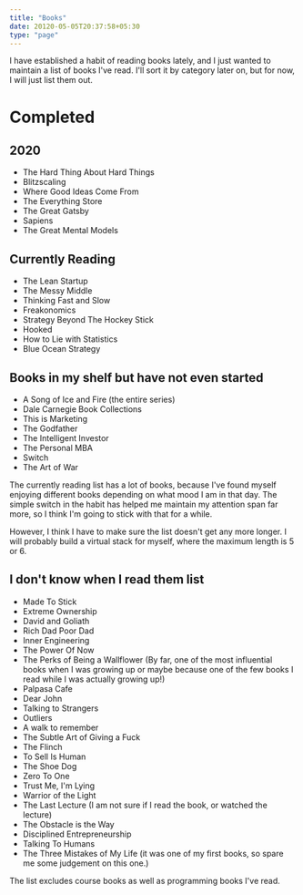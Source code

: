 ```yaml
---
title: "Books"
date: 20120-05-05T20:37:58+05:30
type: "page"
---
```


I have established a habit of reading books lately, and I just wanted to maintain a list of books I've read. I'll sort it by category later on, but for now, I will just list them out. 


# Completed 


## 2020 

* The Hard Thing About Hard Things
* Blitzscaling 
* Where Good Ideas Come From 
* The Everything Store 
* The Great Gatsby 
* Sapiens 
* The Great Mental Models 

## Currently Reading 
* The Lean Startup
* The Messy Middle 
* Thinking Fast and Slow 
* Freakonomics 
* Strategy Beyond The Hockey Stick 
* Hooked 
* How to Lie with Statistics
* Blue Ocean Strategy

## Books in my shelf but have not even started

* A Song of Ice and Fire  (the entire series)
* Dale Carnegie Book Collections 
* This is Marketing 
* The Godfather 
* The Intelligent Investor 
* The Personal MBA 
* Switch 
* The Art of War


The currently reading list has a lot of books, because I've found myself enjoying different books depending on what mood I am in that day. The simple switch in the habit has helped me maintain my attention span far more, so I think I'm going to stick with that for a while. 

However, I think I have to make sure the list doesn't get any more longer. I will probably build a virtual stack for myself, where the maximum length is 5 or 6.

## I don't know when I read them list 

* Made To Stick
* Extreme Ownership 
* David and Goliath 
* Rich Dad Poor Dad 
* Inner Engineering
* The Power Of Now 
* The Perks of Being a Wallflower (By far, one of the most influential books when I was growing up or maybe because one of the few books I read while I was actually growing up!)
* Palpasa Cafe 
* Dear John
* Talking to Strangers 
* Outliers 
* A walk to remember 
* The Subtle Art of Giving a Fuck
* The Flinch 
* To Sell Is Human 
* The Shoe Dog 
* Zero To One 
* Trust Me, I'm Lying 
* Warrior of the Light 
* The Last Lecture (I am not sure if I read the book, or watched the lecture)
* The Obstacle is the Way 
* Disciplined Entrepreneurship 
* Talking To Humans
* The Three Mistakes of My Life (it was one of my first books, so spare me some judgement on this one.)

The list excludes course books as well as programming books I've read. 

